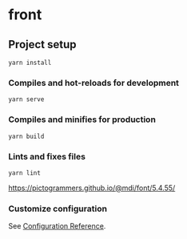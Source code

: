 # front

## Project setup

```
yarn install
```

### Compiles and hot-reloads for development

```
yarn serve
```

### Compiles and minifies for production

```
yarn build
```

### Lints and fixes files

```
yarn lint
```

<https://pictogrammers.github.io/@mdi/font/5.4.55/>

### Customize configuration

See [Configuration Reference](https://cli.vuejs.org/config/).
